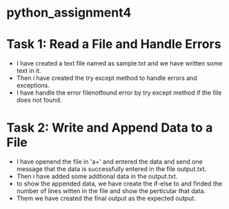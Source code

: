 # python_assignment4

#  Task 1: Read a File and Handle Errors
- I have created a text file named as sample.txt and we have written some text in it.
- Then i have created the try except method to handle errors and exceptions.
- I have handle the error filenotfound error by try except method if the file does not found.


# Task 2: Write and Append Data to a File
- I have openend the file in 'a+' and entered the data and send one message that the data is successfully entered in the file output.txt.
- Then i have added some addtional data in the output.txt.
- to show the appended data, we have create the if-else to and finded the number of lines witten in the file and show the perticular that data.
- Them we have created the final output as the expected output.
